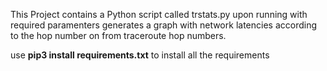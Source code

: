 
This Project contains a Python script called trstats.py upon running with required paramenters generates a graph with network latencies according to the hop number on from traceroute hop numbers.


use **pip3 install requirements.txt** to install all the requirements
